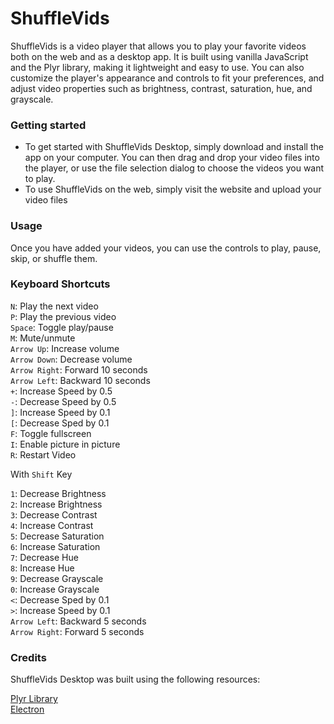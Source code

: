 # ShuffleVids 
ShuffleVids is a video player that allows you to play your favorite videos both on the web and as a desktop app. It is built using vanilla JavaScript and the Plyr library, making it lightweight and easy to use. You can also customize the player's appearance and controls to fit your preferences, and adjust video properties such as brightness, contrast, saturation, hue, and grayscale.

### Getting started
- To get started with ShuffleVids Desktop, simply download and install the app on your computer. You can then drag and drop your video files into the player, or use the file selection dialog to choose the videos you want to play.
- To use ShuffleVids on the web, simply visit the website and upload your video files

### Usage
Once you have added your videos, you can use the controls to play, pause, skip, or shuffle them.

### Keyboard Shortcuts
`N`: Play the next video <br>
`P`: Play the previous video <br>
`Space`: Toggle play/pause <br>
`M`: Mute/unmute <br>
`Arrow Up`: Increase volume <br>
`Arrow Down`: Decrease volume <br>
`Arrow Right`: Forward 10 seconds <br>
`Arrow Left`: Backward 10 seconds <br>
`+`: Increase Speed by 0.5 <br>
`-`: Decrease Speed by 0.5 <br>
`]`: Increase Speed by 0.1 <br>
`[`: Decrease Sped by 0.1 <br>
`F`: Toggle fullscreen <br>
`I`: Enable picture in picture <br>
`R`: Restart Video <br>

With `Shift` Key

`1`: Decrease Brightness <br>
`2`: Increase Brightness <br>
`3`: Decrease Contrast <br>
`4`: Increase Contrast <br>
`5`: Decrease Saturation <br>
`6`: Increase Saturation <br>
`7`: Decrease Hue <br>
`8`: Increase Hue <br>
`9`: Decrease Grayscale <br>
`0`: Increase Grayscale <br>
`<`: Decrease Sped by 0.1 <br>
`>`: Increase Speed by 0.1 <br>
`Arrow Left`: Backward 5 seconds <br>
`Arrow Right`: Forward 5 seconds <br>



### Credits
ShuffleVids Desktop was built using the following resources:

[Plyr Library](https://plyr.io/ "Plyr library") <br>
[Electron](https://www.electronjs.org/ "Electron")
